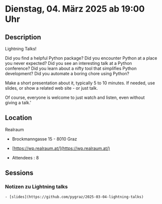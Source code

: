 # Dienstag, 04. März 2025 ab 19:00 Uhr

## Description

Lightning Talks!

Did you find a helpful Python package? Did you encounter Python at a place you never expected? Did you see an interesting talk at a Python conference? Did you learn about a nifty tool that simplifies Python development? Did you automate a boring chore using Python?

Make a short presentation about it, typically 5 to 10 minutes. If needed, use slides, or show a related web site - or just talk.

Of course, everyone is welcome to just watch and listen, even without giving a talk.'

## Location

Realraum

- Brockmanngasse 15 - 8010 Graz
- [https://wp.realraum.at/](https://wp.realraum.at/)

- Attendees : 8

## Sessions

### Notizen zu Lightning talks

    - [slides](https://github.com/pygraz/2025-03-04-lightning-talks)
